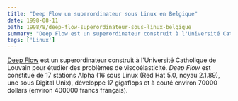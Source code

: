 ```yaml
---
title: "Deep Flow un superordinateur sous Linux en Belgique"
date: 1998-08-11
path: 1998/8/deep-flow-superordinateur-sous-linux-belgique
summary: "Deep Flow est un superordinateur construit à l'Université Catholique de Louvain pour étudier des problèmes de viscoélasticité."
tags: ['Linux']
---
```


<P>
<A HREF="http://www.meca.ucl.ac.be/memawww/deepflow/">Deep Flow</A>
est un superordinateur construit à l'Université Catholique de Louvain
pour étudier des problèmes de viscoélasticité.  <EM>Deep Flow</EM> est
constitué de 17 stations Alpha (16 sous Linux (Red Hat 5.0, noyau 2.1.89),
une sous Digital Unix), développe 17 gigaflops et à couté environ 70000
dollars (environ 400000 francs français).
</P>


